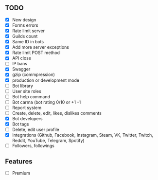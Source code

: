 ## TODO

-   [X] New design
-   [X] Forms errors
-   [x] Rate limit server
-   [x] Guilds count
-   [x] Same ID in bots
-   [x] Add more server exceptions
-   [x] Rate limit POST method
-   [x] API close
-   [ ] IP bans
-   [x] Swagger
-   [x] gzip (commpression)
-   [x] production or development mode
-   [ ] Bot library
-   [ ] User site roles
-   [ ] Bot help command
-   [ ] Bot carma (bot rating 0/10 or +1 -1
-   [ ] Report system
-   [ ] Create, delete, edit, likes, dislikes comments
-   [X] Bot developers
-   [x] Bot tags
-   [ ] Delete, edit user profile
-   [X] Integrations (Github, Facebook, Instagram, Steam, VK, Twitter, Twitch, Reddit, YouTube, Telegram, Spotify)
-   [ ] Followers, followings

## Features
-   [ ] Premium
